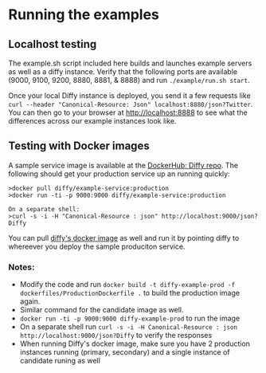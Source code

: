 
# Running the examples

## Localhost testing
The example.sh script included here builds and launches example servers as well as a diffy instance. Verify
that the following ports are available (9000, 9100, 9200, 8880, 8881, & 8888) and run `./example/run.sh start`.

Once your local Diffy instance is deployed, you send it a few requests
like `curl --header "Canonical-Resource: Json" localhost:8880/json?Twitter`. You can then go to your browser at
[http://localhost:8888](http://localhost:8888) to see what the differences across our example instances look like.


## Testing with Docker images

A sample service image is available at the [DockerHub: Diffy repo](https://hub.docker.com/r/diffy/example-service/). The
following should get your production service up an running quickly:

```
>docker pull diffy/example-service:production
>docker run -ti -p 9000:9000 diffy/example-service:production

On a separate shell:
>curl -s -i -H "Canonical-Resource : json" http://localhost:9000/json?Diffy
```

You can pull [diffy's docker image](https://hub.docker.com/r/diffy/diffy/) as well and run it by pointing diffy to whereever you deploy the sample produciton service.

### Notes:
 - Modify the code and run `docker build -t diffy-example-prod -f dockerfiles/ProductionDockerfile .` to build the production image again.
 - Similar command for the candidate image as well.
 - `docker run -ti -p 9000:9000 diffy-example-prod` to run the image
 - On a separate shell run `curl -s -i -H Canonical-Resource : json http://localhost:9000/json?Diffy` to verify the responses
 - When running Diffy's docker image, make sure you have 2 production instances running (primary, secondary) and a single instance of candidate runing as well

